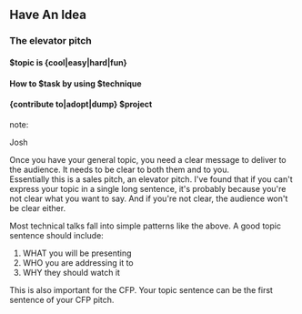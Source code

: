 ## Have An Idea

### The elevator pitch

#### $topic is {cool|easy|hard|fun} 

#### How to $task by using $technique 

#### {contribute to|adopt|dump} $project

note:

Josh

Once you have your general topic, you need a clear message to deliver
to the audience.  It needs to be clear to both them and to you.  
Essentially this is a sales pitch, an elevator pitch.  I've found that
if you can't express your topic in a single long sentence, it's 
probably because you're not clear what you want to say.  And if you're
not clear, the audience won't be clear either.

Most technical talks fall into simple patterns like the above.  A good
topic sentence should include:

1. WHAT you will be presenting
2. WHO you are addressing it to
3. WHY they should watch it

This is also important for the CFP.  Your topic sentence can be the first
sentence of your CFP pitch.